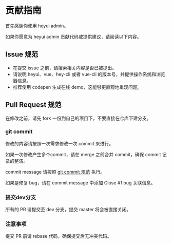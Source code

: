 # 贡献指南

首先感谢你使用 heyui admin。

如果你愿意为 heyui admin 贡献代码或提供建议，请阅读以下内容。

## Issue 规范

- 在提交 issue 之前，请搜索相关内容是否已被提出。
- 请说明 heyui、vue、hey-cli 或者 vue-cli 的版本号，并提供操作系统和浏览器信息。
- 推荐使用 codepen 生成在线 demo，这能够更直观地重现问题。

## Pull Request 规范

在修改之前，请先 fork 一份到自己的项目下，不要直接在仓库下建分支。

### git commit

修改的内容请按照一次需求修改一次 commit 来进行。

如果一次修改产生多个commit，请在 merge 之前合并 commit，确保 commit 记录的整洁。

commit message 请按照 [git commit 规范](/#commit) 执行。

如果是修复 bug，请在 commit message 中添加 Close #1 bug 关联信息。

### 提交dev分支

所有的 PR 请提交至 dev 分支，提交 master 将会被直接关闭。

### 注意事项

提交 PR 前请 rebase 代码，确保提交后无冲突代码。